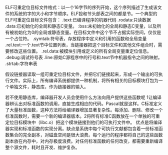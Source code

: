 ELF可重定位目标文件格式：以一个16字节的序列开始，这个序列描述了生成该文件的系统的字的大小和字节顺序。ELF投和节头部表之间的都是节。一个典型的ELF可重定位目标文件包含：
.text:已编译程序的机器代码
.rodata:只读数据
.data:已初始化的全局和静态C变量。
:bss:未初始化的全局和静态C变量，以及所有被初始化为0的全局或静态变量。在目标文件中这个节不占据实际空间，仅仅是一个占位符。
.symtab:符号表，存放程序中定义和引用的函数和全局变量
.rel.text:一个.text节中位置列表，当链接器把这个目标文件和其他文件组合时，需要修改这些位置。
.rel.data:被模块引用或定义的所有全局变量重定位信息。
.debug:调试符号表
.line:原始C源程序中的行号和.text节中机器指令之间的映射。
.strtab:字符串表

假设链接器读取一组可重定位目标文件，并把它们链接起来，形成一个输出的可执行文件。实际上，所有编译系统都提供一种机制，将所有相关的目标模块打包为一个单独文件，静态库，作为链接器的输入。

若不使用静态库，编译器开发人员会使用什么方法向用户提供这些函数呢 1让编译器辨认出对标准函数的调用，直接生成相应的代码。Pascal就是这样。C标准定义了大量标准函数，这种方法将给编译器增加显著复杂性。每添加、删除、修改一个标准函数时，需要一个新的编译器版本。2将所有标准C函数放在一个单独的可重定位目标模块中（libc.o）把这个模块链接到他们的可执行文件中。
优点是将编译器实现和标准函数的实现分离。缺点是系统中每个可执行文献都包含着一份标准函数集合的完全副本，对磁盘空间是很大浪费。每个运行的程序都将自己的这些函数副本放在内存中，对内存极度浪费。对任何标准函数的任何改变，都需要重新编译整个源文件，耗时且开发、维护复杂。
